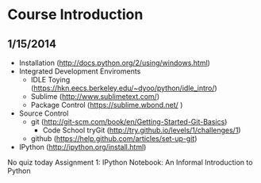 # Course Introduction  
## 1/15/2014

*	Installation  (http://docs.python.org/2/using/windows.html)
*	Integrated Development Enviroments
	-	IDLE Toying (https://hkn.eecs.berkeley.edu/~dyoo/python/idle_intro/)  
  	-	Sublime (http://www.sublimetext.com/)
	-	Package Control (https://sublime.wbond.net/	)
*	Source Control
	-	git (http://git-scm.com/book/en/Getting-Started-Git-Basics)  
		+	Code School tryGit (http://try.github.io/levels/1/challenges/1)
	-	github (https://help.github.com/articles/set-up-git)  
*	IPython (http://ipython.org/install.html)

No quiz today
Assignment 1: IPython Notebook: An Informal Introduction to Python 
